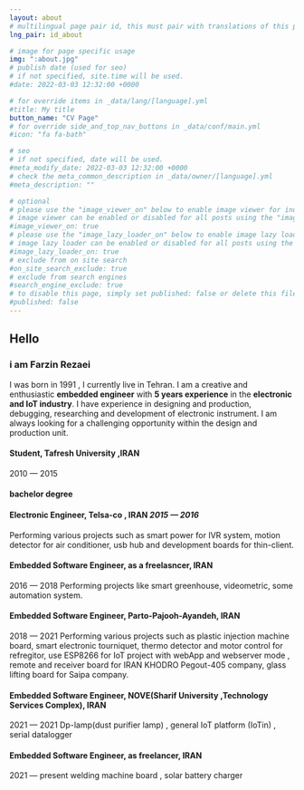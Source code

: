 ```yaml
---
layout: about
# multilingual page pair id, this must pair with translations of this page. (This name must be unique)
lng_pair: id_about

# image for page specific usage
img: ":about.jpg"
# publish date (used for seo)
# if not specified, site.time will be used.
#date: 2022-03-03 12:32:00 +0000

# for override items in _data/lang/[language].yml
#title: My title
button_name: "CV Page"
# for override side_and_top_nav_buttons in _data/conf/main.yml
#icon: "fa fa-bath"

# seo
# if not specified, date will be used.
#meta_modify_date: 2022-03-03 12:32:00 +0000
# check the meta_common_description in _data/owner/[language].yml
#meta_description: ""

# optional
# please use the "image_viewer_on" below to enable image viewer for individual pages or posts (_posts/ or [language]/_posts folders).
# image viewer can be enabled or disabled for all posts using the "image_viewer_posts: true" setting in _data/conf/main.yml.
#image_viewer_on: true
# please use the "image_lazy_loader_on" below to enable image lazy loader for individual pages or posts (_posts/ or [language]/_posts folders).
# image lazy loader can be enabled or disabled for all posts using the "image_lazy_loader_posts: true" setting in _data/conf/main.yml.
#image_lazy_loader_on: true
# exclude from on site search
#on_site_search_exclude: true
# exclude from search engines
#search_engine_exclude: true
# to disable this page, simply set published: false or delete this file
#published: false
---
```


## Hello 
### i am **Farzin Rezaei**
I was born in 1991 , I currently live in Tehran. I am a creative and enthusiastic **embedded engineer** with **5 years experience** in the **electronic and IoT industry**. I have experience in designing and production, debugging, researching and development of electronic instrument. I am always looking for a challenging opportunity within the design and production unit.





#### Student, Tafresh University ,IRAN
2010 — 2015
#### bachelor degree

#### Electronic Engineer, Telsa-co , IRAN *2015 — 2016*
Performing various projects such as smart power for IVR system, motion detector for air conditioner, usb hub and development boards for thin-client.



#### Embedded Software Engineer, as a freelasncer, IRAN
2016 — 2018
Performing projects like smart greenhouse, videometric, some automation system.

#### Embedded Software Engineer, Parto-Pajooh-Ayandeh, IRAN
2018 — 2021
Performing various projects such as plastic injection machine board, smart electronic tourniquet, thermo detector and motor control for refregitor, use ESP8266 for IoT project with webApp and webserver mode , remote and receiver board for IRAN KHODRO Pegout-405 company, glass lifting board for Saipa company.

#### Embedded Software Engineer, NOVE(Sharif University ,Technology Services Complex), IRAN
2021 — 2021
Dp-lamp(dust purifier lamp) , general IoT platform (IoTin) , serial datalogger


#### Embedded Software Engineer, as freelancer, IRAN
2021 — present
welding machine board , solar battery charger


















